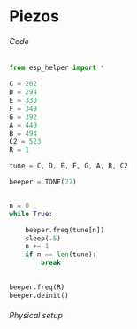 # Piezos


###### Code

```py
from esp_helper import *

C = 262
D = 294
E = 330
F = 349
G = 392
A = 440
B = 494
C2 = 523
R = 1

tune = C, D, E, F, G, A, B, C2

beeper = TONE(27)


n = 0
while True:

    beeper.freq(tune[n])
    sleep(.5)    
    n += 1
    if n == len(tune):
        break
    

beeper.freq(R)
beeper.deinit()

```



###### Physical setup